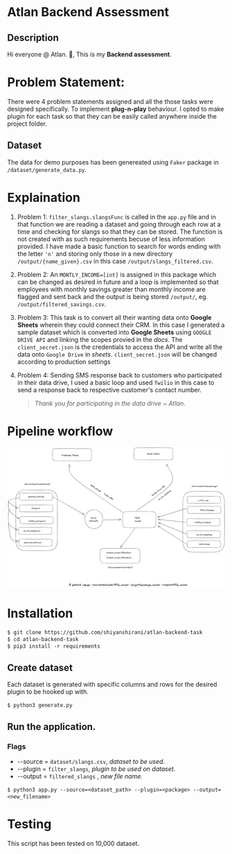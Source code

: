 # Atlan Backend Assessment

## Description

Hi everyone @ Atlan. :wave:, This is my **Backend assessment**.

# Problem Statement:

There were 4 problem statements assigned and all the those tasks were designed specifically. To implement **plug-n-play** behaviour. I opted to make plugin for each task so that they can be easily called anywhere inside the project folder.

## Dataset

The data for demo purposes has been genereated using `Faker` package in `/dataset/generate_data.py`.

# Explaination

1. Problem 1: `filter_slangs.slangsFunc` is called in the `app.py` file and in that function we are reading a dataset and going through each row at a time and checking for slangs so that they can be stored. The function is not created with as such requirements becuse of less information provided. I have made a basic function to search for words ending with the letter `'n'` and storing only those in a new directory `/output/{name_given}.csv` in this case `/output/slangs_filtered.csv`.

2. Problem 2: An `MONTLY_INCOME=[int]` is assigned in this package which can be changed as desired in future and a loop is implemented so that employees with monthly savings greater than monthly income are flagged and sent back and the output is being stored `/output/`, eg. `/output/filtered_savings.csv`.

3. Problem 3: This task is to convert all their wanting data onto **Google Sheets** wherein they could connect their CRM. In this case I generated a sample dataset which is converted into **Google Sheets** using `GOOGLE DRIVE API` and linking the scopes provied in the _docs_. The `client_secret.json` is the credentials to access the API and write all the data onto `Google Drive` in _sheets_.
   `client_secret.json` will be changed according to production settings

4. Problem 4: Sending SMS response back to customers who participated in their data drive, I used a basic loop and used `Twilio` in this case to send a response back to respective customer's contact number.
   > _Thank you for participating in the data drive ~ Atlan_.

# Pipeline workflow

![workflow](assets/design.png)

# Installation

```console
$ git clone https://github.com/shiyanshirani/atlan-backend-task
$ cd atlan-backend-task
$ pip3 install -r requirements
```

<h2> Create dataset </h2>
Each dataset is generated with specific columns and rows for the desired plugin to be hooked up with.

```console
$ python3 generate.py
```

<h2>Run the application.</h2>

### Flags

- --source = `dataset/slangs.csv`, _dataset to be used_.
- --plugin = `filter_slangs`, _plugin to be used on dataset_.
- --output = `filtered_slangs` , _new file name._

```console
$ python3 app.py --source=<dataset_path> --plugin=<package> --output=<new_filename>
```

# Testing

This script has been tested on 10,000 dataset.
